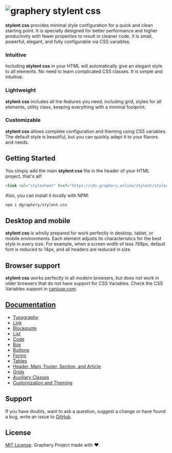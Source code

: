 # ![graphery](https://cdn.graphery.online/img/gy.svg) stylent css

**stylent css** provides minimal style configuration for a quick and clean starting point. It is specially designed for
better performance and higher productivity with fewer properties to result in cleaner code. It is small, powerful,
elegant, and fully configurable via CSS variables.

### Intuitive

Including **stylent css** in your HTML will automatically give an elegant style to all elements. No need to learn
complicated CSS classes. It is simple and intuitive.

### Lightweight

**stylent css** includes all the features you need, including grid, styles for all elements, utility class, keeping
everything with a minimal footprint.

### Customizable

**stylent css** allows complete configuration and theming using CSS variables. The default style is beautiful, but you
can quickly adapt it to your flavors and needs.

## Getting Started

You simply add the main **stylent css** file in the header of your HTML project, that's all!

```html
<link rel="stylesheet" href="https://cdn.graphery.online/stylent/stylent.min.css">
```

Also, you can install it locally with NPM:

```bash
npm i @graphery/stylent.css
```

## Desktop and mobile

**stylent css** is wholly prepared for work perfectly in desktop, tablet, or mobile environments. Each element adjusts
its characteristics for the best style in every size. For example, when a screen width of less 768px, default font is
reduced to 14px, and all headers are reduced in size.

## Browser support

**stylent css** works perfectly in all modern browsers, but does not work in older browsers that do not have support for
CSS Variables. Check the CSS Variables support in [caniuse.com](https://caniuse.com/css-variables).

## [Documentation](https://www.graphery.org/stylent/)

- [Typography](https://www.graphery.org/stylent.css/#typography)
- [Link](https://www.graphery.org/stylent.css/#link)
- [Blockquote](https://www.graphery.org/stylent.css/#blockquote)
- [List](https://www.graphery.org/stylent.css/#list)
- [Code](https://www.graphery.org/stylent.css/#code)
- [Box](https://www.graphery.org/stylent.css/#box)
- [Buttons](https://www.graphery.org/stylent.css/#buttons)
- [Forms](https://www.graphery.org/stylent.css/#forms)
- [Tables](https://www.graphery.org/stylent.css/#tables)
- [Header, Main, Footer, Section, and Article](https://www.graphery.org/stylent.css/#blocks)
- [Grids](https://www.graphery.org/stylent.css/#grids)
- [Auxiliary Classes](https://www.graphery.org/stylent.css/#auxiliar)
- [Customization and Theming](https://www.graphery.org/stylent.css/#customization)

## Support

If you have doubts, want to ask a question, suggest a change or have found a bug, write an issue to 
[GitHub](https://github.com/graphery/stylent.css/issues).
## License

[MIT License](https://www.graphery.org/stylent/LICENSE.html). Graphery Project made with ❤.